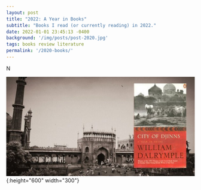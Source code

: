 ```yaml
---
layout: post
title: "2022: A Year in Books"
subtitle: "Books I read (or currently reading) in 2022."
date: 2022-01-01 23:45:13 -0400
background: '/img/posts/post-2020.jpg'
tags: books review literature
permalink: '/2020-books/'
---
```


<p class="text-justify">N</p>

![Book logo](/img/posts/city.jpeg){:height="600" width="300"}
